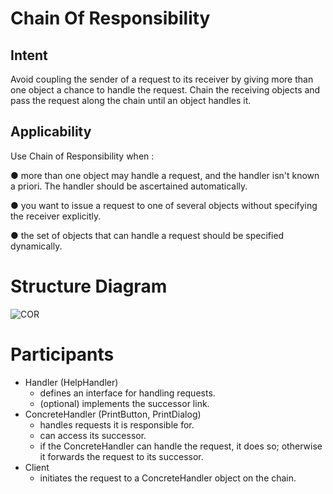# Chain Of Responsibility
## Intent
Avoid coupling the sender of a request to its receiver by giving more than one object a chance to handle 
the request. Chain the receiving objects and pass the request along the chain until an object handles it.
## Applicability
Use Chain of Responsibility when :

● more than one object may handle a request, and the handler isn't known a priori. The handler should be ascertained automatically. 

● you want to issue a request to one of several objects without specifying the receiver explicitly. 

● the set of objects that can handle a request should be specified dynamically. 
# Structure Diagram
![COR](https://media.geeksforgeeks.org/wp-content/uploads/desigmpatternuml1.png)
# Participants
- Handler (HelpHandler)
  - defines an interface for handling requests.
  - (optional) implements the successor link.
- ConcreteHandler (PrintButton, PrintDialog)
  - handles requests it is responsible for.
  - can access its successor.
  - if the ConcreteHandler can handle the request, it does so; otherwise it forwards the request to its successor.
- Client
  - initiates the request to a ConcreteHandler object on the chain.
